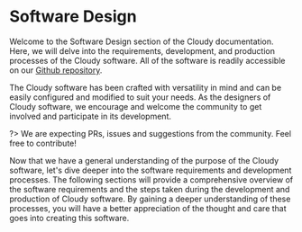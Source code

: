 # Software Design
Welcome to the Software Design section of the Cloudy documentation. Here, we will delve into the requirements, development, and production processes of the Cloudy software. All of the software is readily accessible on our [Github repository](https://github.com/robolaunch/cloudy).

The Cloudy software has been crafted with versatility in mind and can be easily configured and modified to suit your needs. As the designers of Cloudy software, we encourage and welcome the community to get involved and participate in its development.

?> We are expecting PRs, issues and suggestions from the community. Feel free to contribute!

Now that we have a general understanding of the purpose of the Cloudy software, let's dive deeper into the software requirements and development processes. The following sections will provide a comprehensive overview of the software requirements and the steps taken during the development and production of Cloudy software. By gaining a deeper understanding of these processes, you will have a better appreciation of the thought and care that goes into creating this software.





